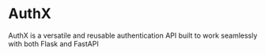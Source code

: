# AuthX
AuthX is a versatile and reusable authentication API built to work seamlessly with both Flask and FastAPI
